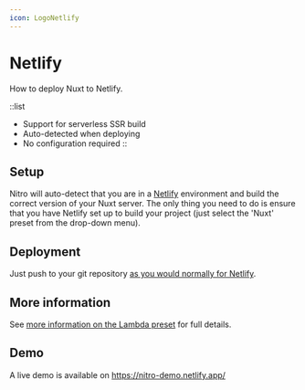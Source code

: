 ```yaml
---
icon: LogoNetlify
---
```


# Netlify

How to deploy Nuxt to Netlify.

::list
- Support for serverless SSR build
- Auto-detected when deploying
- No configuration required
::

## Setup

Nitro will auto-detect that you are in a [Netlify](https://www.netlify.com) environment and build the correct version of your Nuxt server. The only thing you need to do is ensure that you have Netlify set up to build your project (just select the 'Nuxt' preset from the drop-down menu).

## Deployment

Just push to your git repository [as you would normally for Netlify](https://docs.netlify.com/configure-builds/get-started/).

## More information

See [more information on the Lambda preset](/docs/deployment/presets/lambda) for full details.

## Demo

A live demo is available on https://nitro-demo.netlify.app/
